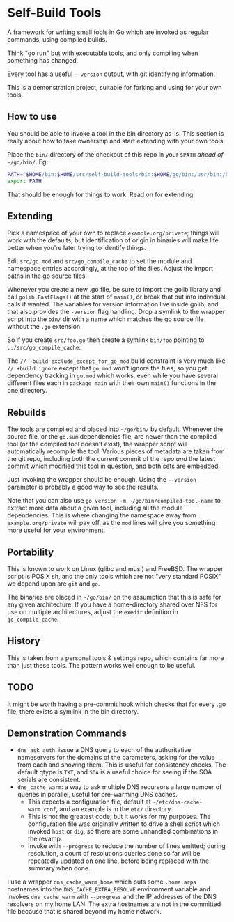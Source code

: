 Self-Build Tools
================

A framework for writing small tools in Go which are invoked as regular
commands, using compiled builds.

Think "go run" but with executable tools, and only compiling when something
has changed.

Every tool has a useful `--version` output, with git identifying information.

This is a demonstration project, suitable for forking and using for your own
tools.


## How to use

You should be able to invoke a tool in the bin directory as-is.  This section
is really about how to take ownership and start extending with your own tools.

Place the `bin/` directory of the checkout of this repo in your `$PATH`
_ahead of_ `~/go/bin/`.  Eg:

```sh
PATH="$HOME/bin:$HOME/src/self-build-tools/bin:$HOME/go/bin:/usr/bin:/bin:/usr/local/bin"
export PATH
```

That should be enough for things to work.  Read on for extending.


## Extending

Pick a namespace of your own to replace `example.org/private`; things will
work with the defaults, but identification of origin in binaries will make
life better when you're later trying to identify things.

Edit `src/go.mod` and `src/go_compile_cache` to set the module and namespace
entries accordingly, at the top of the files.  Adjust the import paths in the
go source files.

Whenever you create a new .go file, be sure to import the golib library and
call `golib.FastFlags()` at the start of `main()`, or break that out into
individual calls if wanted.  The variables for version information live inside
golib, and that also provides the `-version` flag handling.  Drop a symlink to
the wrapper script into the `bin/` dir with a name which matches the go source
file without the `.go` extension.

So if you create `src/foo.go` then create a symlink `bin/foo` pointing to
`../src/go_compile_cache`.

The `// +build exclude_except_for_go_mod` build constraint is very much like
`// +build ignore` except that `go mod` won't ignore the files, so you get
dependency tracking in `go.mod` which works, even while you have several
different files each in `package main` with their own `main()` functions in
the one directory.


## Rebuilds

The tools are compiled and placed into `~/go/bin/` by default.  Whenever the
source file, or the `go.sum` dependencies file, are newer than the compiled
tool (or the compiled tool doesn't exist), the wrapper script will
automatically recompile the tool.  Various pieces of metadata are taken from
the git repo, including both the current commit of the repo _and_ the latest
commit which modified this tool in question, and both sets are embedded.

Just invoking the wrapper should be enough.  Using the `--version` parameter
is probably a good way to see the results.

Note that you can also use `go version -m ~/go/bin/compiled-tool-name` to
extract more data about a given tool, including all the module dependencies.
This is where changing the namespace away from `example.org/private` will pay
off, as the `mod` lines will give you something more useful for your
environment.


## Portability

This is known to work on Linux (glibc and musl) and FreeBSD.  The wrapper
script is POSIX sh, and the only tools which are not "very standard POSIX" we
depend upon are `git` and `go`.

The binaries are placed in `~/go/bin/` on the assumption that this is safe for
any given architecture.  If you have a home-directory shared over NFS for use
on multiple architectures, adjust the `exedir` definition in
`go_compile_cache`.


## History

This is taken from a personal tools & settings repo, which contains far more
than just these tools.  The pattern works well enough to be useful.


## TODO

It might be worth having a pre-commit hook which checks that for every .go
file, there exists a symlink in the bin directory.


## Demonstration Commands

 * `dns_ask_auth`: issue a DNS query to each of the authoritative nameservers
   for the domains of the parameters, asking for the value from each and
   showing them.  This is useful for consistency checks.  The default qtype is
   `TXT`, and `SOA` is a useful choice for seeing if the SOA serials are
   consistent.
 * `dns_cache_warm`: a way to ask multiple DNS recursors a large number of
   queries in parallel, useful for pre-warming DNS caches.
   + This expects a configuration file, default at
     `~/etc/dns-cache-warm.conf`, and an example is in the `etc/` directory.
   + This is not the greatest code, but it works for my purposes.  The
     configuration file was originally written to drive a shell script which
     invoked `host` or `dig`, so there are some unhandled combinations in the
     revamp.
   + Invoke with `--progress` to reduce the number of lines emitted; during
     resolution, a count of resolutions queries done so far will be
     repeatedly updated on one line, before being replaced with the summary
     when done.

I use a wrapper `dns_cache_warm_home` which puts some `.home.arpa` hostnames
into the `DNS_CACHE_EXTRA_RESOLVE` environment variable and invokes
`dns_cache_warm` with `--progress` and the IP addresses of the DNS resolvers
on my home LAN.  The extra hostnames are not in the committed file because
that is shared beyond my home network.
